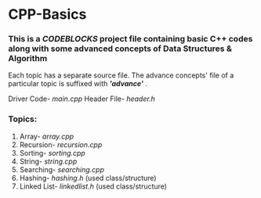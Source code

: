 # CPP-Basics
### This is a *CODEBLOCKS* project file containing basic C++ codes along with some advanced concepts of Data Structures & Algorithm

Each topic has a separate source file. The advance concepts' file of a particular topic is suffixed with ___'advance'___ .

Driver Code- _main.cpp_    Header File- _header.h_

### Topics:  
1. Array- _array.cpp_
2. Recursion- _recursion.cpp_
3. Sorting- _sorting.cpp_  
4. String- _string.cpp_
5. Searching- _searching.cpp_
6. Hashing- _hashing.h_  (used class/structure)
7. Linked List- _linkedlist.h_  (used class/structure)
